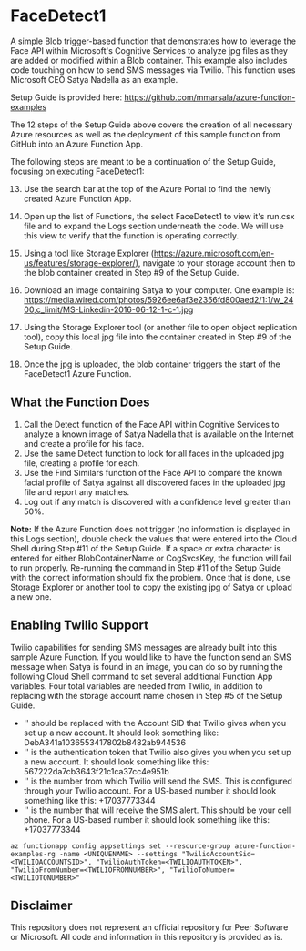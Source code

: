 # FaceDetect1

A simple Blob trigger-based function that demonstrates how to leverage the Face API within Microsoft's Cognitive Services to analyze jpg files as they are added or modified within a Blob container. This example also includes code touching on how to send SMS messages via Twilio. This function uses Microsoft CEO Satya Nadella as an example.

Setup Guide is provided here: https://github.com/mmarsala/azure-function-examples

The 12 steps of the Setup Guide above covers the creation of all necessary Azure resources as well as the deployment of this sample function from GitHub into an Azure Function App.

The following steps are meant to be a continuation of the Setup Guide, focusing on executing FaceDetect1:

13. Use the search bar at the top of the Azure Portal to find the newly created Azure Function App.

14. Open up the list of Functions, the select FaceDetect1 to view it's run.csx file and to expand the Logs section underneath the code. We will use this view to verify that the function is operating correctly.

15. Using a tool like Storage Explorer (https://azure.microsoft.com/en-us/features/storage-explorer/), navigate to your storage account then to the blob container created in Step #9 of the Setup Guide.

16. Download an image containing Satya to your computer. One example is: https://media.wired.com/photos/5926ee6af3e2356fd800aed2/1:1/w_2400,c_limit/MS-Linkedin-2016-06-12-1-c-1.jpg

17. Using the Storage Explorer tool (or another file to open object replication tool), copy this local jpg file into the container created in Step #9 of the Setup Guide.

18. Once the jpg is uploaded, the blob container triggers the start of the FaceDetect1 Azure Function.


## What the Function Does

1. Call the Detect function of the Face API within Cognitive Services to analyze a known image of Satya Nadella that is available on the Internet and create a profile for his face.
2. Use the same Detect function to look for all faces in the uploaded jpg file, creating a profile for each.
3. Use the Find Similars function of the Face API to compare the known facial profile of Satya against all discovered faces in the uploaded jpg file and report any matches.
4. Log out if any match is discovered with a confidence level greater than 50%. 

**Note:**  If the Azure Function does not trigger (no information is displayed in this Logs section), double check the values that were entered into the Cloud Shell during Step #11 of the Setup Guide. If a space or extra character is entered for either BlobContainerName or CogSvcsKey, the function will fail to run properly. Re-running the command in Step #11 of the Setup Guide with the correct information should fix the problem. Once that is done, use Storage Explorer or another tool to copy the existing jpg of Satya or upload a new one.


## Enabling Twilio Support
Twilio capabilities for sending SMS messages are already built into this sample Azure Function. If you would like to have the function send an SMS message when Satya is found in an image, you can do so by running the following Cloud Shell command to set several additional Function App variables. Four total variables are needed from Twilio, in addition to replacing <UNIQUENAME> with the storage account name chosen in Step #5 of the Setup Guide.

* '<TWILIOACCOUNTSID>' should be replaced with the Account SID that Twilio gives when you set up a new account. It should look something like: DebA341a1036553417802b8482ab944536
* '<TWILIOAUTHTOKEN>' is the authentication token that Twilio also gives you when you set up a new account. It should look something like this: 567222da7cb3643f21c1ca37cc4e951b
* '<TWILIOFROMNUMBER>' is the number from which Twilio will send the SMS. This is configured through your Twilio account. For a US-based number it should look something like this: +17037773344
* '<TWILIOTONUMBER>' is the number that will receive the SMS alert. This should be your cell phone. For a US-based number it should look something like this: +17037773344
```
az functionapp config appsettings set --resource-group azure-function-examples-rg -name <UNIQUENAME> --settings "TwilioAccountSid=<TWILIOACCOUNTSID>", "TwilioAuthToken=<TWILIOAUTHTOKEN>", "TwilioFromNumber=<TWILIOFROMNUMBER>", "TwilioToNumber=<TWILIOTONUMBER>"
```


## Disclaimer
This repository does not represent an official repository for Peer Software or Microsoft. All code and information in this repository is provided as is.